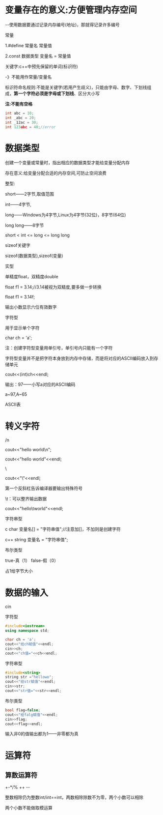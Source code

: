 # 变量存在的意义:方便管理内存空间

--使用数据要通过记录内存编号(地址)，那就得记录许多编号





常量

1.#define 常量名 常量值

2.const  数据类型 变量名 = 常量值





关键字:c++中预先保留的单词(标识符)

-》不能用作常量/变量名





标识符命名规则:不能是关键字(若用产生歧义)，只能由字母、数字、下划线组成，**第一个字符必须是字母或下划线**、区分大小写

**注:不能有空格**

```c++
int abc = 10;
int _abc = 20;
int _12ac = 30;
int 123abc = 40;//error
```



# 数据类型

创建一个变量或常量时，指出相应的数据类型才能给变量分配内存

存在意义:给变量分配合适的内存空间,可防止空间浪费

整型:

short——2字节,取值范围

int——4字节,

long——Windows为4字节,Linux为4字节(32位)，8字节(64位)

long long——8字节

short < int <= long <= long long



sizeof关键字

sizeof(数据类型),sizeof(变量)





实型

单精度float，双精度double

float f1 = 3.14;//3.14被视为双精度,要多做一步转换

float f1 = 3.14f;

 输出小数显示六位有效数字





字符型

用于显示单个字符

char ch = 'a';

注：创建字符型变量用单引号，单引号内只能有一个字符

字符型变量并不是把字符本身放到内存中存储，而是将对应的ASCII编码放入到存储单元

cout<<(int)ch<<endl;

输出：97——小写a对应的ASCII编码

a~97,A~65

ASCII表



# 转义字符

/n

cout<<"hello world\n";

cout<<"hello world"<<endl;

\

cout<<"\\"<<endl;

第一个反斜杠告诉编译器要输出特殊符号

\t：可以整齐输出数据

cout<<"hello\tworld"<<endl;





字符串型

c   char 变量名[] = "字符串值";//注意加[]，不加则是创建字符

c++  string 变量名 = "字符串值";





布尔类型

true-真（1） false-假（0）

占1给字节大小





# 数据的输入

cin

字符型

```c++
#include<iostream>
using namespace std;

char ch = 'a';
cout<<"给ch赋值"<<endl;
cin>>ch;
cout<<"ch值="<<ch<<endl;
```

字符串型

```c++
#include<string>
string str ="hellowo";
cout<<"给str赋值"<<endl;
cin>>str;
cout<<"str值="<<str<<endl;
```

布尔类型

```c++
bool flag=false;
cout<<"给falg赋值"<<endl;
cin>>flag;
cout<<flag<<endl;
```

输入非0的值输出都为1——非零都为真





# 运算符

## 算数运算符

+-*/%  ++  -- 

整数相除仍为整数int/int==int，两数相除除数不为零，两个小数可以相除

两个小数不能做取模运算
